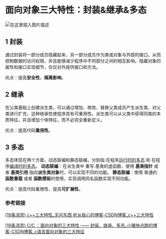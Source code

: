 # 面向对象三大特性：封装&继承&多态

![在这里插入图片描述](https://hanbabang-1311741789.cos.ap-chengdu.myqcloud.com/07691ca4237542e99a5dc636dcb7e5ab.png)

## 1 封装

通过封装将一部分成员隐藏起来，另一部分成员作为类或对象与外部的接口。从而控制数据的访问权限，并且能够减少程序中不同部分之间的相互影响。隐藏对象的属性和接口实现细节，仅仅对外提供接口和方法。

优点：提高**安全性**，**隔离影响**。

## 2 继承

在父类基础上创建派生类，可以通过增加、修改、替换父类成员产生派生类，对父类进行扩充，这种继承性使程序具有可重用性。派生类可以从父类中获得同类的本质特征，并且增加个体特征，而不必完全重新定义。

优点：提高代码**重用性**。

## 3 多态

多态体现在两个方面，动态联编和静态联编，分别指 在程序<u>运行时的多态</u> 和 在程序<u>编译时的多态</u>。
**动态联编**：在派生类中 重写 基类的虚函数，使用 **基类指针** 或者 **基类引用** 指向**派生类对象**时，可以实现不同的功能。
**静态联编**：使用 普通的**函数重载** 或者 **函数模板**的使用，实现调用同名函数实现不同功能。

优点：提高代码重用性，提高**可扩展性**。

### 参考链接

[(19条消息) c++三大特性_无问东西 听从我心的博客-CSDN博客_c++三大特性](https://blog.csdn.net/qq_44716817/article/details/121748475?spm=1001.2101.3001.6650.2&depth_1-utm_relevant_index=5)

[(19条消息) C/C ：面向对象的三大特性 —— 封装、继承、多态_小猪快点跑的博客-CSDN博客_c语言面向对象的三大特征](https://blog.csdn.net/weixin_41565755/article/details/89761224?spm=1001.2101.3001.6650.2&depth_1-utm_relevant_index=5)